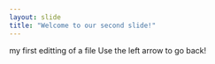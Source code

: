 ```yaml
---
layout: slide
title: "Welcome to our second slide!"
---
```

my first editting of a file
Use the left arrow to go back!
